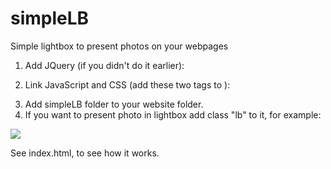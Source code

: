 simpleLB
========

Simple lightbox to present photos on your webpages

1. Add JQuery (if you didn't do it earlier):
<script src="https://ajax.googleapis.com/ajax/libs/jquery/3.5.1/jquery.min.js"></script> 

2. Link JavaScript and CSS (add these two tags to <head></head>):
<script src="simpleLB/lbscript.js"></script>
<link rel="stylesheet" type="text/css" href="simpleLB/lbstyle.css">

3. Add simpleLB folder to your website folder.
4. If you want to present photo in lightbox add class "lb" to it, for example:
<img src="image/src.jpg" class="lb">

See index.html, to see how it works.
